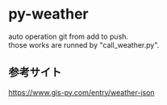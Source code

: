 # py-weather
auto operation git from add to push.<br>
those works are runned by "call_weather.py".
<br>
## 参考サイト<br>
https://www.gis-py.com/entry/weather-json

